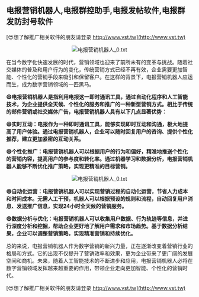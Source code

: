 ## **电报营销机器人,电报群控助手,电报发帖软件,电报群发防封号软件**

[😍想了解推广相关软件的朋友请登录 http://www.vst.tw](http://www.vst.tw)

 <center><img src="https://vst.tw/MP4/tuiguang/png/3.png" alt="电报营销机器人_0.txt"></center>

在当今数字化快速发展的时代，营销领域也迎来了前所未有的变革与挑战。随着社交媒体的普及和用户行为的变化，传统营销方式已经不再有效，企业需要更加智能、个性化的营销手段来吸引和保留客户。在这样的背景下，电报营销机器人应运而生，成为数字营销领域的一匹黑马。

**😄电报营销机器人是指利用电报这一即时通讯工具，通过自动化程序和人工智能技术，为企业提供全天候、个性化的服务和推广的一种新型营销方式。相比于传统的邮件营销或社交媒体广告，电报营销机器人具有以下几点显著优势：**

**😄实时互动：电报作为一种即时通讯工具，能够实现即时互动和沟通，极大地提高了用户体验。通过电报营销机器人，企业可以随时回复用户的咨询、提供个性化推荐，建立更加紧密的互动关系。**

**😄个性化推广：电报营销机器人可以根据用户的行为和偏好，精准地推送个性化的营销内容，提高用户的参与度和转化率。通过机器学习和数据分析，电报营销机器人能够不断优化推广策略，实现更精准的目标营销。**

 <center><img src="https://vst.tw/MP4/tuiguang/png/1.png" alt="电报营销机器人_0.txt"></center>

**😄自动化运营：电报营销机器人可以实现营销过程的自动化运营，节省人力成本和时间成本。无需人工干预，机器人可以根据预设的规则和流程，自动回复用户消息、发送推广信息，实现24小时全天候的营销服务。**

**😄数据分析与优化：电报营销机器人可以收集用户数据、行为轨迹等信息，并进行深度分析和挖掘，帮助企业更好地了解用户需求和市场趋势。基于数据分析结果，企业可以调整营销策略，实现精准营销和持续优化。**

总的来说，电报营销机器人作为数字营销的新兴力量，正在逐渐改变着营销行业的格局和方式。它的出现不仅提升了营销效率和效果，更为企业带来了更广阔的发展空间和商机。未来，随着人工智能技术的不断进步和应用，电报营销机器人必将在数字营销领域发挥越来越重要的作用，带领企业走向更加智能、个性化的营销时代。

[😍想了解推广相关软件的朋友请登录 http://www.vst.tw](http://www.vst.tw)




